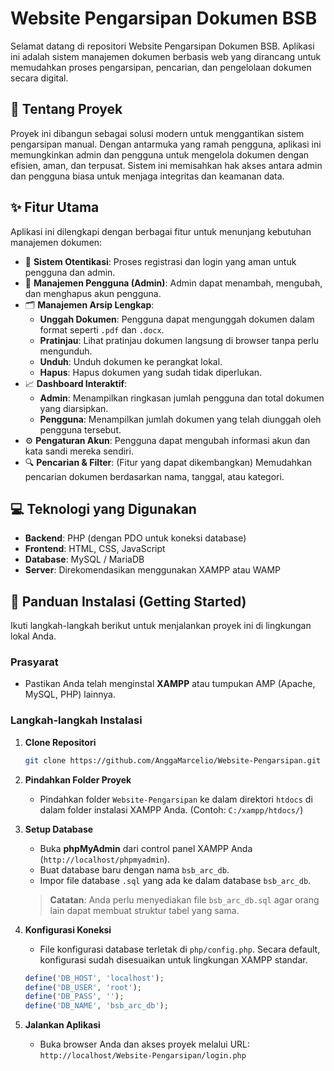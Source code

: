 # Website Pengarsipan Dokumen BSB

Selamat datang di repositori Website Pengarsipan Dokumen BSB. Aplikasi ini adalah sistem manajemen dokumen berbasis web yang dirancang untuk memudahkan proses pengarsipan, pencarian, dan pengelolaan dokumen secara digital.

## 📜 Tentang Proyek

Proyek ini dibangun sebagai solusi modern untuk menggantikan sistem pengarsipan manual. Dengan antarmuka yang ramah pengguna, aplikasi ini memungkinkan admin dan pengguna untuk mengelola dokumen dengan efisien, aman, dan terpusat. Sistem ini memisahkan hak akses antara admin dan pengguna biasa untuk menjaga integritas dan keamanan data.

## ✨ Fitur Utama

Aplikasi ini dilengkapi dengan berbagai fitur untuk menunjang kebutuhan manajemen dokumen:

-   🔐 **Sistem Otentikasi**: Proses registrasi dan login yang aman untuk pengguna dan admin.
-   👤 **Manajemen Pengguna (Admin)**: Admin dapat menambah, mengubah, dan menghapus akun pengguna.
-   🗂️ **Manajemen Arsip Lengkap**:
    -   **Unggah Dokumen**: Pengguna dapat mengunggah dokumen dalam format seperti `.pdf` dan `.docx`.
    -   **Pratinjau**: Lihat pratinjau dokumen langsung di browser tanpa perlu mengunduh.
    -   **Unduh**: Unduh dokumen ke perangkat lokal.
    -   **Hapus**: Hapus dokumen yang sudah tidak diperlukan.
-   📈 **Dashboard Interaktif**:
    -   **Admin**: Menampilkan ringkasan jumlah pengguna dan total dokumen yang diarsipkan.
    -   **Pengguna**: Menampilkan jumlah dokumen yang telah diunggah oleh pengguna tersebut.
-   ⚙️ **Pengaturan Akun**: Pengguna dapat mengubah informasi akun dan kata sandi mereka sendiri.
-   🔍 **Pencarian & Filter**: (Fitur yang dapat dikembangkan) Memudahkan pencarian dokumen berdasarkan nama, tanggal, atau kategori.

## 💻 Teknologi yang Digunakan

-   **Backend**: PHP (dengan PDO untuk koneksi database)
-   **Frontend**: HTML, CSS, JavaScript
-   **Database**: MySQL / MariaDB
-   **Server**: Direkomendasikan menggunakan XAMPP atau WAMP

## 🚀 Panduan Instalasi (Getting Started)

Ikuti langkah-langkah berikut untuk menjalankan proyek ini di lingkungan lokal Anda.

### Prasyarat

-   Pastikan Anda telah menginstal **XAMPP** atau tumpukan AMP (Apache, MySQL, PHP) lainnya.

### Langkah-langkah Instalasi

1.  **Clone Repositori**
    ```bash
    git clone https://github.com/AnggaMarcelio/Website-Pengarsipan.git
    ```

2.  **Pindahkan Folder Proyek**
    -   Pindahkan folder `Website-Pengarsipan` ke dalam direktori `htdocs` di dalam folder instalasi XAMPP Anda. (Contoh: `C:/xampp/htdocs/`)

3.  **Setup Database**
    -   Buka **phpMyAdmin** dari control panel XAMPP Anda (`http://localhost/phpmyadmin`).
    -   Buat database baru dengan nama `bsb_arc_db`.
    -   Impor file database `.sql` yang ada ke dalam database `bsb_arc_db`.
    > **Catatan**: Anda perlu menyediakan file `bsb_arc_db.sql` agar orang lain dapat membuat struktur tabel yang sama.

4.  **Konfigurasi Koneksi**
    -   File konfigurasi database terletak di `php/config.php`. Secara default, konfigurasi sudah disesuaikan untuk lingkungan XAMPP standar.
    ```php
    define('DB_HOST', 'localhost');
    define('DB_USER', 'root');
    define('DB_PASS', '');
    define('DB_NAME', 'bsb_arc_db');
    ```

5.  **Jalankan Aplikasi**
    -   Buka browser Anda dan akses proyek melalui URL: `http://localhost/Website-Pengarsipan/login.php`


